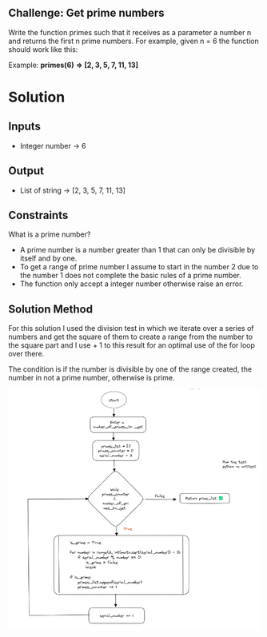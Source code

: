 ## Challenge: Get prime numbers

Write the function primes such that it receives as a parameter a number n and returns the first n prime numbers.
For example, given n = 6 the function should work like this:

Example:
**primes(6)**
**=> [2, 3, 5, 7, 11, 13]**


# Solution

## Inputs
- Integer number -> 6

## Output
- List of string -> [2, 3, 5, 7, 11, 13]
## Constraints
What is a prime number?
- A prime number is a number greater than 1 that can only be divisible by itself and by one.
- To get a range of prime number I assume to start in the number 2 due to the number 1 does not complete the basic rules of a prime number.
- The function only accept a integer number otherwise raise an error.

## Solution Method
For this solution I used the division test in which we iterate over a series of numbers and get the square of them to create a range from the number to the square part and I use + 1 to this result for an optimal use of the for loop over there.

The condition is if the number is divisible by one of the range created, the number in not a prime number, otherwise is prime.

![get-primes-numbers](docs/flowchart-get_primes.png)
